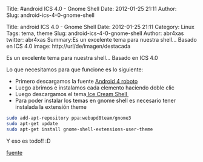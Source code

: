 Title: #android ICS 4.0 - Gnome Shell
Date: 2012-01-25 21:11
Author:  
Slug: android-ics-4-0-gnome-shell

Title: android ICS 4.0 - Gnome Shell
Date: 2012-01-25 21:11
Category: Linux
Tags: tema, theme
Slug: android-ics-4-0-gnome-shell
Author: abr4xas
twitter: abr4xas
Summary:Es un excelente tema para nuestra shell... Basado en ICS 4.0
image: http://url/de/imagen/destacada

Es un excelente tema para nuestra shell... Basado en ICS 4.0

Lo que necesitamos para que funcione es lo siguiente:

-   Primero descargamos la fuente [Android 4
    roboto](http://abr4xas.org/descargas/roboto.zip "Bajar Fuente Roboto.")
-   Luego abrimos e instalamos cada elemento haciendo doble clic
-   Luego descargamos el tema[ Ice Cream
    Shell ](http://www.deviantart.com/download/277792392/ice_cream_shell_by_tmari0-d4le1zc.zip)
-   Para poder instalar los temas en gnome shell es necesario tener
    instalada la extensión theme

```bash
sudo add-apt-repository ppa:webupd8team/gnome3 
sudo apt-get update 
sudo apt-get install gnome-shell-extensions-user-theme
```

Y eso es todo!! :D

[fuente](http://ociolinux.blogspot.com/2012/01/tema-android-ics-40-para-gnomw-shell.html "http://ociolinux.blogspot.com/2012/01/tema-android-ics-40-para-gnomw-shell.html")
